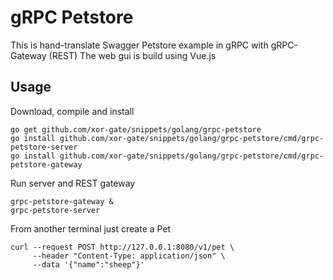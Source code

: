 # gRPC Petstore

This is hand-translate Swagger Petstore example in gRPC with gRPC-Gateway (REST)
The web gui is build using Vue.js

## Usage

Download, compile and install

```
go get github.com/xor-gate/snippets/golang/grpc-petstore
go install github.com/xor-gate/snippets/golang/grpc-petstore/cmd/grpc-petstore-server
go install github.com/xor-gate/snippets/golang/grpc-petstore/cmd/grpc-petstore-gateway
```

Run server and REST gateway

```
grpc-petstore-gateway &
grpc-petstore-server
```

From another terminal just create a Pet

```
curl --request POST http://127.0.0.1:8080/v1/pet \
     --header "Content-Type: application/json" \
     --data '{"name":"sheep"}'
```
